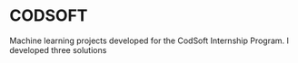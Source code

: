 # CODSOFT
Machine learning projects developed for the CodSoft Internship Program. I developed three solutions 
